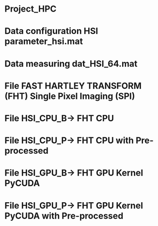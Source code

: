 # Project_HPC

# Data configuration HSI parameter_hsi.mat
# Data measuring dat_HSI_64.mat

# File FAST HARTLEY TRANSFORM (FHT) Single Pixel Imaging (SPI)
# File HSI_CPU_B-> FHT CPU  
# File HSI_CPU_P-> FHT CPU with Pre-processed

# File HSI_GPU_B-> FHT GPU Kernel PyCUDA  
# File HSI_GPU_P-> FHT GPU Kernel PyCUDA with Pre-processed    
